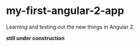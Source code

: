 # my-first-angular-2-app

Learning and testing out the new things in Angular 2. 

**still under construction**
